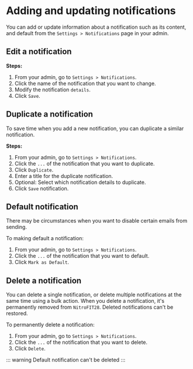 #   Adding and updating notifications

You can add or update information about a notification such as its content, and default from the `Settings > Notifications` page in your admin.

## Edit a notification

**Steps:**

1.  From your admin, go to `Settings > Notifications`.
2.  Click the name of the notification that you want to change.
3.  Modify the notification `details`.
4.  Click `Save`.

## Duplicate a notification
To save time when you add a new notification, you can duplicate a similar notification.

**Steps:**

1.   From your admin, go to `Settings > Notifications`.
2.   Click the `...` of the notification that you want to duplicate.
3.   Click `Duplicate`.
4.   Enter a title for the duplicate notification.
5.   Optional: Select which notification details to duplicate.
6.   Click `Save` notification.

##  Default notification
There may be circumstances when you want to disable certain emails from sending.

To making default a notification:

1.  From your admin, go to `Settings > Notifications`.
2.  Click the `...` of the notification that you want to default.
3.  Click `Mark as Default`.

##  Delete a notification
You can delete a single notification, or delete multiple notifications at the same time using a bulk action. When you delete a notification, it's permanently removed from `NitroFIT28`. Deleted notifications can't be restored.

To permanently delete a notification:

1.  From your admin, go to `Settings > Notifications`.
2.  Click the `...` of the notification that you want to delete.
3.  Click `Delete`.
  
::: warning
Default notification can't be deleted
:::